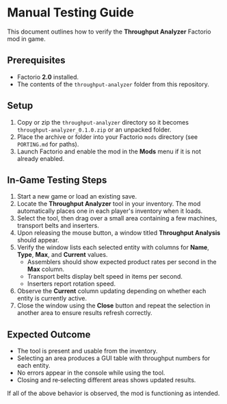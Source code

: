 # Manual Testing Guide

This document outlines how to verify the **Throughput Analyzer** Factorio mod in game.

## Prerequisites
- Factorio **2.0** installed.
- The contents of the `throughput-analyzer` folder from this repository.

## Setup
1. Copy or zip the `throughput-analyzer` directory so it becomes `throughput-analyzer_0.1.0.zip` or an unpacked folder.
2. Place the archive or folder into your Factorio `mods` directory (see `PORTING.md` for paths).
3. Launch Factorio and enable the mod in the **Mods** menu if it is not already enabled.

## In‑Game Testing Steps
1. Start a new game or load an existing save.
2. Locate the **Throughput Analyzer** tool in your inventory. The mod automatically places one in each player's inventory when it loads.
3. Select the tool, then drag over a small area containing a few machines, transport belts and inserters.
4. Upon releasing the mouse button, a window titled **Throughput Analysis** should appear.
5. Verify the window lists each selected entity with columns for **Name**, **Type**, **Max**, and **Current** values.
   - Assemblers should show expected product rates per second in the **Max** column.
   - Transport belts display belt speed in items per second.
   - Inserters report rotation speed.
6. Observe the **Current** column updating depending on whether each entity is currently active.
7. Close the window using the **Close** button and repeat the selection in another area to ensure results refresh correctly.

## Expected Outcome
- The tool is present and usable from the inventory.
- Selecting an area produces a GUI table with throughput numbers for each entity.
- No errors appear in the console while using the tool.
- Closing and re‑selecting different areas shows updated results.

If all of the above behavior is observed, the mod is functioning as intended.
